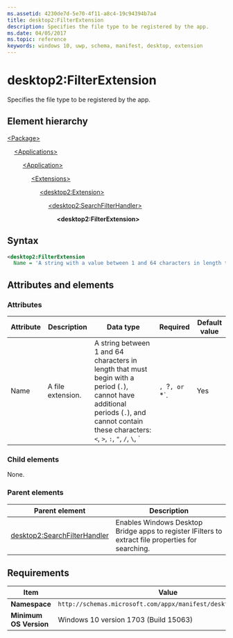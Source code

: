 ```yaml
---
ms.assetid: 4230de7d-5e70-4f11-a8c4-19c94394b7a4
title: desktop2:FilterExtension
description: Specifies the file type to be registered by the app.
ms.date: 04/05/2017
ms.topic: reference
keywords: windows 10, uwp, schema, manifest, desktop, extension 
---
```


# desktop2:FilterExtension

Specifies the file type to be registered by the app.

## Element hierarchy

[\<Package\>](element-package.md)

&nbsp;&nbsp;&nbsp;&nbsp;[\<Applications\>](element-applications.md)

&nbsp;&nbsp;&nbsp;&nbsp; &nbsp;&nbsp;&nbsp;&nbsp;[\<Application\>](element-application.md)

&nbsp;&nbsp;&nbsp;&nbsp; &nbsp;&nbsp;&nbsp;&nbsp; &nbsp;&nbsp;&nbsp;&nbsp;[\<Extensions\>](element-1-extensions.md)

&nbsp;&nbsp;&nbsp;&nbsp; &nbsp;&nbsp;&nbsp;&nbsp; &nbsp;&nbsp;&nbsp;&nbsp; &nbsp;&nbsp;&nbsp;&nbsp;[\<desktop2:Extension\>](element-desktop2-extension.md)

&nbsp;&nbsp;&nbsp;&nbsp; &nbsp;&nbsp;&nbsp;&nbsp; &nbsp;&nbsp;&nbsp;&nbsp; &nbsp;&nbsp;&nbsp;&nbsp; &nbsp;&nbsp;&nbsp;&nbsp;[\<desktop2:SearchFilterHandler\>](element-desktop2-searchfilterhandler.md)

&nbsp;&nbsp;&nbsp;&nbsp; &nbsp;&nbsp;&nbsp;&nbsp; &nbsp;&nbsp;&nbsp;&nbsp; &nbsp;&nbsp;&nbsp;&nbsp; &nbsp;&nbsp;&nbsp;&nbsp; &nbsp;&nbsp;&nbsp;&nbsp;**\<desktop2:FilterExtension\>**

## Syntax

```xml
<desktop2:FilterExtension
  Name = 'A string with a value between 1 and 64 characters in length that must begin with a period ("."), cannot have additional periods, and cannot contain these characters: <, >, :, ", /, \, |, ?, or *.' />
```

## Attributes and elements

### Attributes

| Attribute | Description | Data type | Required | Default value |
|-|-|-|-|-|
| Name | A file extension. | A string between 1 and 64 characters in length that must begin with a period (`.`), cannot have additional periods (`.`), and cannot contain these characters: `<`, `>`, `:`, `"`, `/`, `\`, `|`, `?`, or `*`. | Yes |  |

### Child elements

None.

### Parent elements

| Parent element | Description |
|-|-|
| [desktop2:SearchFilterHandler](element-desktop2-searchfilterhandler.md) | Enables Windows Desktop Bridge apps to register IFilters to extract file properties for searching. |

## Requirements

| Item | Value |
|-|-|
|**Namespace**|`http://schemas.microsoft.com/appx/manifest/desktop/windows10/2`|
| **Minimum OS Version** | Windows 10 version 1703 (Build 15063) |
